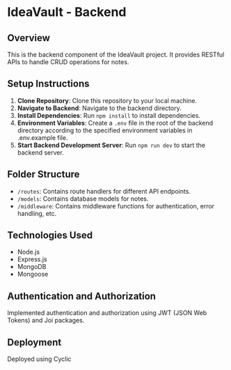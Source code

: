 # IdeaVault - Backend

## Overview
This is the backend component of the IdeaVault project. It provides RESTful APIs to handle CRUD operations for notes.

## Setup Instructions
1. **Clone Repository**: Clone this repository to your local machine.
2. **Navigate to Backend**: Navigate to the backend directory.
3. **Install Dependencies**: Run `npm install` to install dependencies.
4. **Environment Variables**: Create a `.env` file in the root of the backend directory according to the specified environment variables in .env.example file.
5. **Start Backend Development Server**: Run `npm run dev` to start the backend server.

## Folder Structure
- `/routes`: Contains route handlers for different API endpoints.
- `/models`: Contains database models for notes.
- `/middleware`: Contains middleware functions for authentication, error handling, etc.

## Technologies Used
- Node.js
- Express.js
- MongoDB
- Mongoose 

## Authentication and Authorization
Implemented authentication and authorization using JWT (JSON Web Tokens) and Joi packages.

## Deployment
Deployed using Cyclic
